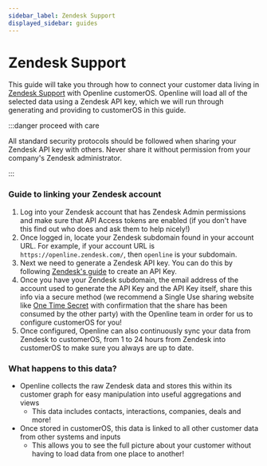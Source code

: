 ```yaml
---
sidebar_label: Zendesk Support
displayed_sidebar: guides
---
```


# Zendesk Support

This guide will take you through how to connect your customer data living in [Zendesk Support][zendesk] with Openline customerOS. Openline will load all of the selected data using a Zendesk API key, which we will run through generating and providing to customerOS in this guide.
 
:::danger proceed with care

All standard security protocols should be followed when sharing your Zendesk API key with others. Never share it without permission from your company's Zendesk administrator.

:::

### Guide to linking your Zendesk account

1. Log into your Zendesk account that has Zendesk Admin permissions and make sure that API Access tokens are enabled (if you don't have this find out who does and ask them to help nicely!)
2. Once logged in, locate your Zendesk subdomain found in your account URL. 
For example, if your account URL is `https://openline.zendesk.com/`, then `openline` is your subdomain.
3. Next we need to generate a Zendesk API key. You can do this by following [Zendesk's guide][zendesk-api-guide] to create an API Key.
4. Once you have your Zendesk subdomain, the email address of the account used to generate the API Key and the API Key itself, share this info via a secure method (we recommend a Single Use sharing website like [One Time Secret][onetimesecret] with confirmation that the share has been consumed by the other party) with the Openline team in order for us to configure customerOS for you!
5. Once configured, Openline can also continuously sync your data from Zendesk to customerOS, from 1 to 24 hours from Zendesk into customerOS to make sure you always are up to date.

<!--- TODO: update with sync details ---->

### What happens to this data?

- Openline collects the raw Zendesk data and stores this within its customer graph for easy manipulation into useful aggregations and views
  - This data includes contacts, interactions, companies, deals and more!
- Once stored in customerOS, this data is linked to all other customer data from other systems and inputs
  - This allows you to see the full picture about your customer without having to load data from one place to another!

<!--- References ---->

[zendesk]: https://www.zendesk.co.uk/service/
[zendesk-api-guide]: https://support.zendesk.com/hc/en-us/articles/4408889192858-Generating-a-new-API-token
[onetimesecret]: https://onetimesecret.com/

